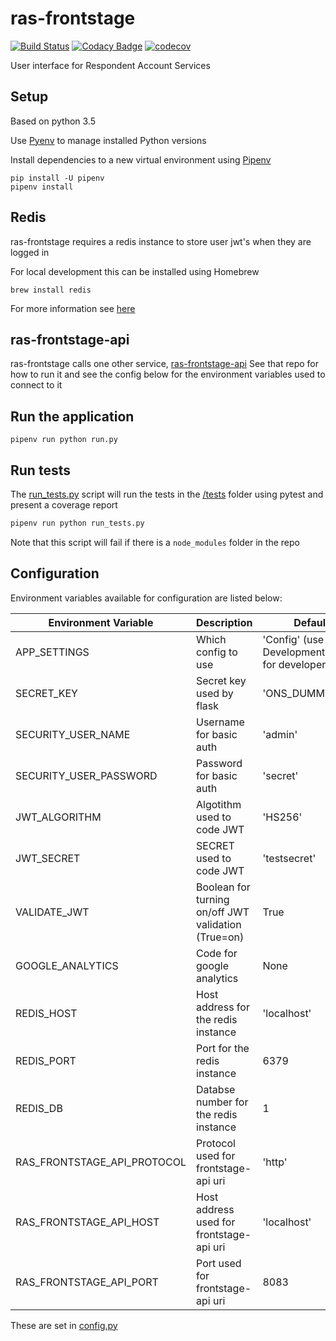 # ras-frontstage
[![Build Status](https://travis-ci.org/ONSdigital/ras-frontstage.svg?branch=master)](https://travis-ci.org/ONSdigital/ras-frontstage) 
[![Codacy Badge](https://api.codacy.com/project/badge/Grade/2423b87056d448a1a534fc90d8130e80)](https://www.codacy.com/app/ONSDigital/ras-frontstage)
[![codecov](https://codecov.io/gh/ONSdigital/ras-frontstage/branch/master/graph/badge.svg)](https://codecov.io/gh/ONSdigital/ras-frontstage)

User interface for Respondent Account Services

## Setup
Based on python 3.5

Use [Pyenv](https://github.com/pyenv/pyenv) to manage installed Python versions

Install dependencies to a new virtual environment using [Pipenv](https://docs.pipenv.org/)

```
pip install -U pipenv
pipenv install
```

## Redis
ras-frontstage requires a redis instance to store user jwt's when they are logged in

For local development this can be installed using Homebrew
```
brew install redis
```

For more information see [here](https://medium.com/@petehouston/install-and-config-redis-on-mac-os-x-via-homebrew-eb8df9a4f298)

## ras-frontstage-api
ras-frontstage calls one other service, [ras-frontstage-api](https://github.com/ONSdigital/ras-frontstage-api)
See that repo for how to run it and see the config below for the environment variables used to connect to it

## Run the application
```
pipenv run python run.py
```

## Run tests
The [run_tests.py](run_tests.py) script will run the tests in the [/tests](tests) folder using pytest and present a coverage report
```bash
pipenv run python run_tests.py
```

Note that this script will fail if there is a `node_modules` folder in the repo

## Configuration
Environment variables available for configuration are listed below:

| Environment Variable            | Description                                        | Default
|---------------------------------|----------------------------------------------------|-------------------------------
| APP_SETTINGS                    | Which config to use                                | 'Config' (use DevelopmentConfig) for developers
| SECRET_KEY                      | Secret key used by flask                           | 'ONS_DUMMY_KEY'
| SECURITY_USER_NAME              | Username for basic auth                            | 'admin'
| SECURITY_USER_PASSWORD          | Password for basic auth                            | 'secret'
| JWT_ALGORITHM                   | Algotithm used to code JWT                         | 'HS256'
| JWT_SECRET                      | SECRET used to code JWT                            | 'testsecret'
| VALIDATE_JWT                    | Boolean for turning on/off JWT validation (True=on)| True 
| GOOGLE_ANALYTICS                | Code for google analytics                          | None
| REDIS_HOST                      | Host address for the redis instance                | 'localhost' 
| REDIS_PORT                      | Port for the redis instance                        | 6379
| REDIS_DB                        | Databse number for the redis instance              | 1
| RAS_FRONTSTAGE_API_PROTOCOL     | Protocol used for frontstage-api uri               | 'http' 
| RAS_FRONTSTAGE_API_HOST         | Host address used for frontstage-api uri           | 'localhost'
| RAS_FRONTSTAGE_API_PORT         | Port used for frontstage-api uri                   | 8083

These are set in [config.py](config.py)
